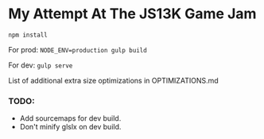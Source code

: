 My Attempt At The JS13K Game Jam
================================

`npm install`

For prod:
`NODE_ENV=production gulp build`

For dev:
`gulp serve`


List of additional extra size optimizations in OPTIMIZATIONS.md

### TODO:

 * Add sourcemaps for dev build.
 * Don't minify glslx on dev build.